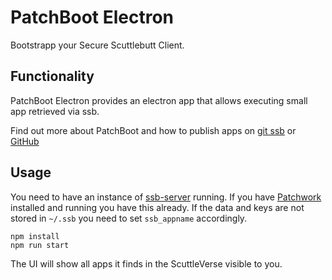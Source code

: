 # PatchBoot Electron

Bootstrapp your Secure Scuttlebutt Client.

## Functionality

PatchBoot Electron provides an electron app that allows executing small app retrieved via ssb.

Find out more about PatchBoot and how to publish apps on [git ssb](http://localhost:7718/%25wU05I81A2dWJQyz4QW6vZTHZj0CKSqsyHNnt9W%2F8%2FrM%3D.sha256) or [GitHub](https://github.com/retog/patchboot)

## Usage

You need to have an instance of [ssb-server](https://github.com/ssbc/ssb-server) running. If you have [Patchwork](https://github.com/ssbc/patchwork/) installed and running you have this already. If the data and keys are not stored in `~/.ssb` you need to set `ssb_appname` accordingly.

    npm install
    npm run start

The UI will show all apps it finds in the ScuttleVerse visible to you.


